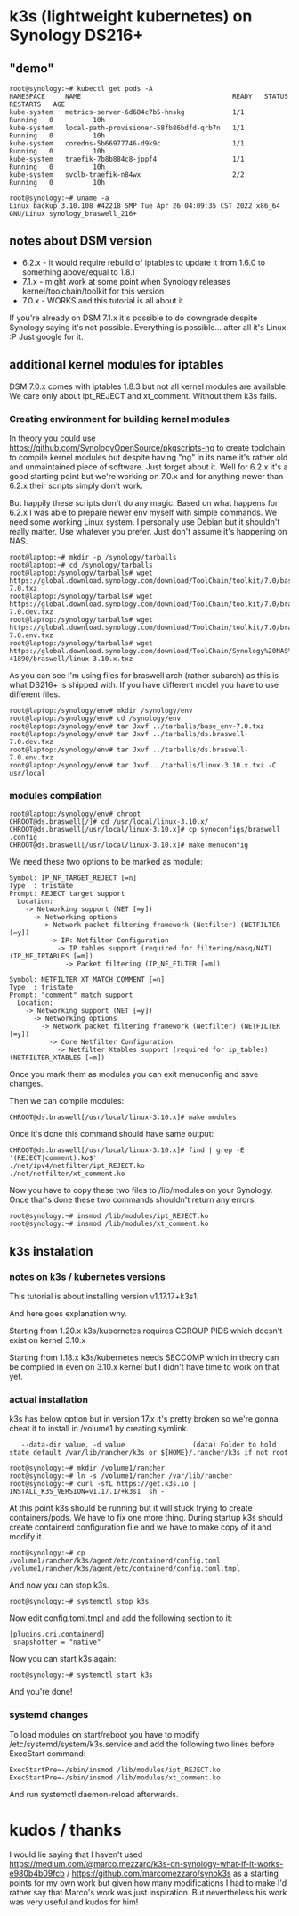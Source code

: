 # k3s (lightweight kubernetes) on Synology DS216+

## "demo"

```
root@synology:~# kubectl get pods -A
NAMESPACE     NAME                                      READY   STATUS    RESTARTS   AGE
kube-system   metrics-server-6d684c7b5-hnskg            1/1     Running   0          10h
kube-system   local-path-provisioner-58fb86bdfd-qrb7n   1/1     Running   0          10h
kube-system   coredns-5b66977746-d9k9c                  1/1     Running   0          10h
kube-system   traefik-7b8b884c8-jppf4                   1/1     Running   0          10h
kube-system   svclb-traefik-n84wx                       2/2     Running   0          10h

root@synology:~# uname -a
Linux backup 3.10.108 #42218 SMP Tue Apr 26 04:09:35 CST 2022 x86_64 GNU/Linux synology_braswell_216+
```

## notes about DSM version

* 6.2.x - it would require rebuild of iptables to update it from 1.6.0 to something above/equal to 1.8.1
* 7.1.x - might work at some point when Synology releases kernel/toolchain/toolkit for this version
* 7.0.x - WORKS and this tutorial is all about it

If you're already on DSM 7.1.x it's possible to do downgrade despite Synology saying it's not possible.
Everything is possible... after all it's Linux :P
Just google for it.

## additional kernel modules for iptables

DSM 7.0.x comes with iptables 1.8.3 but not all kernel modules are available.
We care only about ipt_REJECT and xt_comment. Without them k3s fails.

### Creating environment for building kernel modules

In theory you could use https://github.com/SynologyOpenSource/pkgscripts-ng to create toolchain to compile kernel modules but despite having "ng" in its name it's rather old and unmaintained piece of software. Just forget about it. Well for 6.2.x it's a good starting point but we're working on 7.0.x and for anything newer than 6.2.x their scripts simply don't work.

But happily these scripts don't do any magic. Based on what happens for 6.2.x I was able to prepare newer env myself with simple commands.
We need some working Linux system. I personally use Debian but it shouldn't really matter. Use whatever you prefer. Just don't assume it's happening on NAS.


```
root@laptop:~# mkdir -p /synology/tarballs
root@laptop:~# cd /synology/tarballs
root@laptop:/synology/tarballs# wget https://global.download.synology.com/download/ToolChain/toolkit/7.0/base/base_env-7.0.txz
root@laptop:/synology/tarballs# wget https://global.download.synology.com/download/ToolChain/toolkit/7.0/braswell/ds.braswell-7.0.dev.txz
root@laptop:/synology/tarballs# wget https://global.download.synology.com/download/ToolChain/toolkit/7.0/braswell/ds.braswell-7.0.env.txz
root@laptop:/synology/tarballs# wget https://global.download.synology.com/download/ToolChain/Synology%20NAS%20GPL%20Source/7.0-41890/braswell/linux-3.10.x.txz
```

As you can see I'm using files for braswell arch (rather subarch) as this is what DS216+ is shipped with. If you have different model you have to use different files.

```
root@laptop:/synology/env# mkdir /synology/env
root@laptop:/synology/env# cd /synology/env
root@laptop:/synology/env# tar Jxvf ../tarballs/base_env-7.0.txz 
root@laptop:/synology/env# tar Jxvf ../tarballs/ds.braswell-7.0.dev.txz
root@laptop:/synology/env# tar Jxvf ../tarballs/ds.braswell-7.0.env.txz
root@laptop:/synology/env# tar Jxvf ../tarballs/linux-3.10.x.txz -C usr/local
```
### modules compilation

```
root@laptop:/synology/env# chroot 
CHROOT@ds.braswell[/]# cd /usr/local/linux-3.10.x/
CHROOT@ds.braswell[/usr/local/linux-3.10.x]# cp synoconfigs/braswell .config
CHROOT@ds.braswell[/usr/local/linux-3.10.x]# make menuconfig
```
We need these two options to be marked as module:

```
Symbol: IP_NF_TARGET_REJECT [=n]
Type  : tristate
Prompt: REJECT target support
  Location:
    -> Networking support (NET [=y]) 
      -> Networking options  
        -> Network packet filtering framework (Netfilter) (NETFILTER [=y]) 
          -> IP: Netfilter Configuration
            -> IP tables support (required for filtering/masq/NAT) (IP_NF_IPTABLES [=m])
              -> Packet filtering (IP_NF_FILTER [=m])
```

```
Symbol: NETFILTER_XT_MATCH_COMMENT [=n] 
Type  : tristate
Prompt: "comment" match support
  Location:
    -> Networking support (NET [=y])
      -> Networking options
        -> Network packet filtering framework (Netfilter) (NETFILTER [=y])
          -> Core Netfilter Configuration
            -> Netfilter Xtables support (required for ip_tables) (NETFILTER_XTABLES [=m])
```
Once you mark them as modules you can exit menuconfig and save changes.

Then we can compile modules:

```
CHROOT@ds.braswell[/usr/local/linux-3.10.x]# make modules
```

Once it's done this command should have same output:

```
CHROOT@ds.braswell[/usr/local/linux-3.10.x]# find | grep -E '(REJECT|comment).ko$'
./net/ipv4/netfilter/ipt_REJECT.ko
./net/netfilter/xt_comment.ko
```

Now you have to copy these two files to /lib/modules on your Synology.
Once that's done these two commands shouldn't return any errors:

```
root@synology:~# insmod /lib/modules/ipt_REJECT.ko 
root@synology:~# insmod /lib/modules/xt_comment.ko 
```

## k3s instalation

### notes on k3s / kubernetes versions

This tutorial is about installing version v1.17.17+k3s1.

And here goes explanation why.

Starting from 1.20.x k3s/kubernetes requires CGROUP PIDS which doesn't exist on kernel 3.10.x

Starting from 1.18.x k3s/kubernetes needs SECCOMP which in theory can be compiled in even on 3.10.x kernel but I didn't have time to work on that yet.

### actual installation

k3s has below option but in version 17.x it's pretty broken so we're gonna cheat it to install in /volume1 by creating symlink.

```
   --data-dir value, -d value                 (data) Folder to hold state default /var/lib/rancher/k3s or ${HOME}/.rancher/k3s if not root
```

```
root@synology:~# mkdir /volume1/rancher
root@synology:~# ln -s /volume1/rancher /var/lib/rancher
root@synology:~# curl -sfL https://get.k3s.io | INSTALL_K3S_VERSION=v1.17.17+k3s1  sh -
```

At this point k3s should be running but it will stuck trying to create containers/pods. We have to fix one more thing.
During startup k3s should create containerd configuration file and we have to make copy of it and modify it.

```
root@synology:~# cp /volume1/rancher/k3s/agent/etc/containerd/config.toml /volume1/rancher/k3s/agent/etc/containerd/config.toml.tmpl 
```

And now you can stop k3s.

```
root@synology:~# systemctl stop k3s
```

Now edit config.toml.tmpl and add the following section to it:

```
[plugins.cri.containerd]
 snapshotter = "native"
```
Now you can start k3s again:

```
root@synology:~# systemctl start k3s
```
And you're done!

### systemd changes
To load modules on start/reboot you have to modify /etc/systemd/system/k3s.service and add the following two lines before ExecStart command:

```
ExecStartPre=-/sbin/insmod /lib/modules/ipt_REJECT.ko
ExecStartPre=-/sbin/insmod /lib/modules/xt_comment.ko
```

And run systemctl daemon-reload afterwards.

# kudos / thanks

I would lie saying that I haven't used https://medium.com/@marco.mezzaro/k3s-on-synology-what-if-it-works-e980b4b09fcb / https://github.com/marcomezzaro/synok3s as a starting points for my own work but given how many modifications I had to make I'd rather say that Marco's work was just inspiration. But nevertheless his work was very useful and kudos for him!

